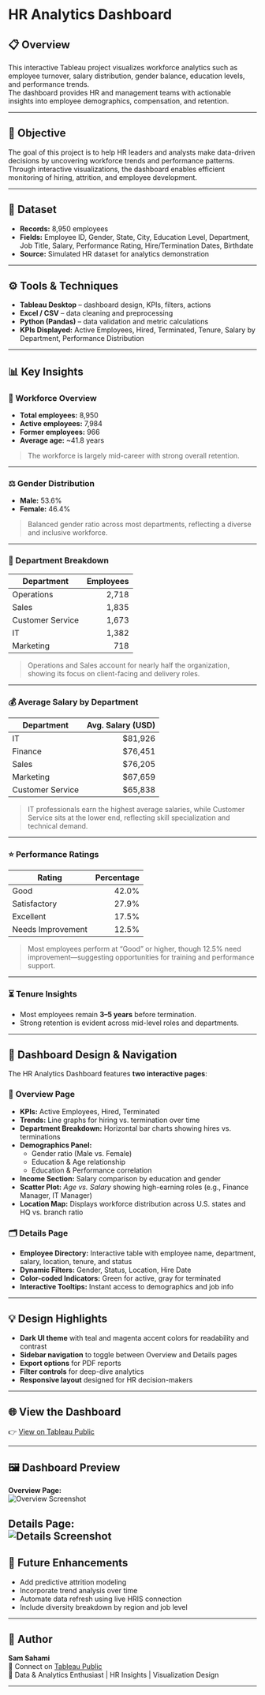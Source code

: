 # HR Analytics Dashboard

## 📋 Overview  
This interactive Tableau project visualizes workforce analytics such as employee turnover, salary distribution, gender balance, education levels, and performance trends.  
The dashboard provides HR and management teams with actionable insights into employee demographics, compensation, and retention.

---

## 🎯 Objective  
The goal of this project is to help HR leaders and analysts make data-driven decisions by uncovering workforce trends and performance patterns.  
Through interactive visualizations, the dashboard enables efficient monitoring of hiring, attrition, and employee development.

---

## 🧩 Dataset  
- **Records:** 8,950 employees  
- **Fields:** Employee ID, Gender, State, City, Education Level, Department, Job Title, Salary, Performance Rating, Hire/Termination Dates, Birthdate  
- **Source:** Simulated HR dataset for analytics demonstration  

---

## ⚙️ Tools & Techniques  
- **Tableau Desktop** – dashboard design, KPIs, filters, actions  
- **Excel / CSV** – data cleaning and preprocessing  
- **Python (Pandas)** – data validation and metric calculations  
- **KPIs Displayed:** Active Employees, Hired, Terminated, Tenure, Salary by Department, Performance Distribution  

---

## 📊 Key Insights  

### 👥 Workforce Overview  
- **Total employees:** 8,950  
- **Active employees:** 7,984  
- **Former employees:** 966  
- **Average age:** ~41.8 years  
> The workforce is largely mid-career with strong overall retention.

---

### ⚖️ Gender Distribution  
- **Male:** 53.6%  
- **Female:** 46.4%  
> Balanced gender ratio across most departments, reflecting a diverse and inclusive workforce.

---

### 🏢 Department Breakdown  
| Department | Employees |
|-------------|------------:|
| Operations | 2,718 |
| Sales | 1,835 |
| Customer Service | 1,673 |
| IT | 1,382 |
| Marketing | 718 |

> Operations and Sales account for nearly half the organization, showing its focus on client-facing and delivery roles.

---

### 💰 Average Salary by Department  
| Department | Avg. Salary (USD) |
|-------------|------------------:|
| IT | $81,926 |
| Finance | $76,451 |
| Sales | $76,205 |
| Marketing | $67,659 |
| Customer Service | $65,838 |

> IT professionals earn the highest average salaries, while Customer Service sits at the lower end, reflecting skill specialization and technical demand.

---

### ⭐ Performance Ratings  
| Rating | Percentage |
|---------|-------------:|
| Good | 42.0% |
| Satisfactory | 27.9% |
| Excellent | 17.5% |
| Needs Improvement | 12.5% |

> Most employees perform at “Good” or higher, though 12.5% need improvement—suggesting opportunities for training and performance support.

---

### ⏳ Tenure Insights  
- Most employees remain **3–5 years** before termination.  
- Strong retention is evident across mid-level roles and departments.

---

## 🎨 Dashboard Design & Navigation  

The HR Analytics Dashboard features **two interactive pages**:  

### 🧭 **Overview Page**
- **KPIs:** Active Employees, Hired, Terminated  
- **Trends:** Line graphs for hiring vs. termination over time  
- **Department Breakdown:** Horizontal bar charts showing hires vs. terminations  
- **Demographics Panel:**  
  - Gender ratio (Male vs. Female)  
  - Education & Age relationship  
  - Education & Performance correlation  
- **Income Section:** Salary comparison by education and gender  
- **Scatter Plot:** *Age vs. Salary* showing high-earning roles (e.g., Finance Manager, IT Manager)  
- **Location Map:** Displays workforce distribution across U.S. states and HQ vs. branch ratio  

### 🗂 **Details Page**
- **Employee Directory:** Interactive table with employee name, department, salary, location, tenure, and status  
- **Dynamic Filters:** Gender, Status, Location, Hire Date  
- **Color-coded Indicators:** Green for active, gray for terminated  
- **Interactive Tooltips:** Instant access to demographics and job info  

---

## 💡 Design Highlights  
- **Dark UI theme** with teal and magenta accent colors for readability and contrast  
- **Sidebar navigation** to toggle between Overview and Details pages  
- **Export options** for PDF reports  
- **Filter controls** for deep-dive analytics  
- **Responsive layout** designed for HR decision-makers  

---

## 🌐 View the Dashboard  
👉 [View on Tableau Public](https://public.tableau.com/app/profile/sam.sahami6751/viz/HRAnalyticsDashboard_17614168489320/HRDetails)

---

## 🖼️ Dashboard Preview  
**Overview Page:**  
![Overview Screenshot](overview.png) 

**Details Page:**  
![Details Screenshot](details.png)
---

## 🚀 Future Enhancements  
- Add predictive attrition modeling  
- Incorporate trend analysis over time  
- Automate data refresh using live HRIS connection  
- Include diversity breakdown by region and job level  

---

## 👤 Author  
**Sam Sahami**  
📧 Connect on [Tableau Public](https://public.tableau.com/app/profile/sam.sahami6751)  
💼 Data & Analytics Enthusiast | HR Insights | Visualization Design  

---

